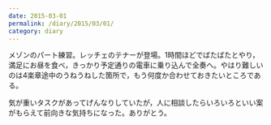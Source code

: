 ```yaml
---
date: 2015-03-01
permalink: /diary/2015/03/01/
category: diary
---
```


メゾンのパート練習。レッチェのテナーが登場。1時間ほどでばたばたとやり，満足にお昼を食べ，きっかり予定通りの電車に乗り込んで全奏へ。やはり難しいのは4楽章途中のうねうねした箇所で，もう何度か合わせておきたいところである。

気が重いタスクがあってげんなりしていたが，人に相談したらいろいろといい案がもらえて前向きな気持ちになった。ありがとう。